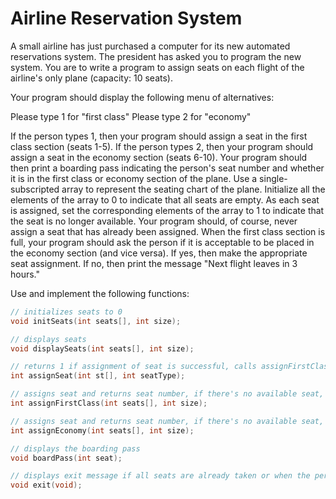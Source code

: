 # Airline Reservation System

A small airline has just purchased a computer for its new automated reservations system. The president has asked you to program the new system. You are to write a program to assign seats on each flight of the airline's only plane (capacity: 10 seats).

Your program should display the following menu of alternatives:

Please type 1 for "first class"
Please type 2 for "economy"

If the person types 1, then your program should assign a seat in the first class section (seats 1-5). If the person types 2, then your program should assign a seat in the economy section (seats 6-10). Your program should then print a boarding pass indicating the person's seat number and whether it is in the first class or economy section of the plane.
Use a single-subscripted array to represent the seating chart of the plane. Initialize all the elements of the array to 0 to indicate that all seats are empty. As each seat is assigned, set the corresponding elements of the array to 1 to indicate that the seat is no longer available.
Your program should, of course, never assign a seat that has already been assigned. When the first class section is full, your program should ask the person if it is acceptable to be placed in the economy section (and vice versa). If yes, then make the appropriate seat assignment. If no, then print the message "Next flight leaves in 3 hours."

Use and implement the following functions:
```c
// initializes seats to 0
void initSeats(int seats[], int size);

// displays seats
void displaySeats(int seats[], int size);

// returns 1 if assignment of seat is successful, calls assignFirstClass() if seatType is 1 and assignEconomy if seatType is 2
int assignSeat(int st[], int seatType);

// assigns seat and returns seat number, if there's no available seat, returns -1
int assignFirstClass(int seats[], int size);

// assigns seat and returns seat number, if there's no available seat, returns -1
int assignEconomy(int seats[], int size);

// displays the boarding pass
void boardPass(int seat);

// displays exit message if all seats are already taken or when the person doesn't want to take a seat.
void exit(void);
```